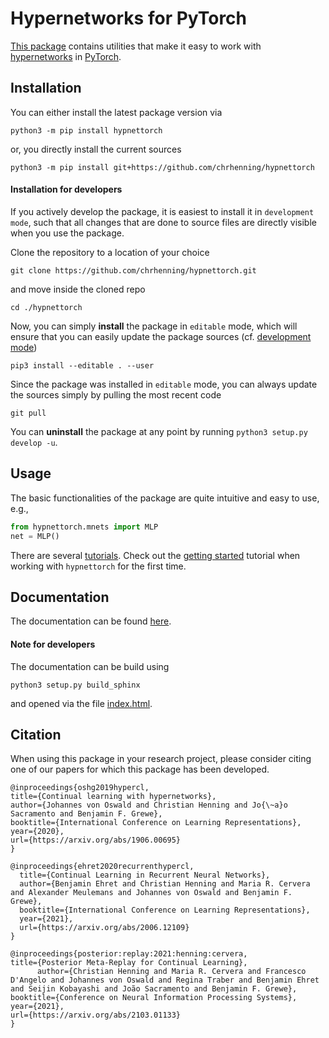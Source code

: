 # Hypernetworks for PyTorch

[This package](https://hypnettorch.readthedocs.io) contains utilities that make it easy to work with [hypernetworks](https://arxiv.org/abs/1609.09106) in [PyTorch](https://pytorch.org/).

## Installation

You can either install the latest package version via

```
python3 -m pip install hypnettorch
```

or, you directly install the current sources

```
python3 -m pip install git+https://github.com/chrhenning/hypnettorch
```

#### Installation for developers

If you actively develop the package, it is easiest to install it in `development mode`, such that all changes that are done to source files are directly visible when you use the package.

Clone the repository to a location of your choice

```
git clone https://github.com/chrhenning/hypnettorch.git
```

and move inside the cloned repo

```
cd ./hypnettorch
```

Now, you can simply **install** the package in `editable` mode, which will ensure that you can easily update the package sources (cf. [development mode](https://setuptools.readthedocs.io/en/latest/userguide/development_mode.html))

```
pip3 install --editable . --user
```

Since the package was installed in `editable` mode, you can always update the sources simply by pulling the most recent code

```
git pull
```

You can **uninstall** the package at any point by running `python3 setup.py develop -u`.

## Usage

The basic functionalities of the package are quite intuitive and easy to use, e.g.,

```python
from hypnettorch.mnets import MLP
net = MLP()
```

There are several [tutorials](https://github.com/chrhenning/hypnettorch/tree/master/hypnettorch/tutorials). Check out the [getting started](https://github.com/chrhenning/hypnettorch/blob/master/hypnettorch/tutorials/getting_started.ipynb) tutorial when working with ``hypnettorch`` for the first time.

## Documentation

The documentation can be found [here](https://hypnettorch.readthedocs.io).

#### Note for developers

The documentation can be build using 

```
python3 setup.py build_sphinx
```

and opened via the file [index.html](docs/html/index.html).

## Citation

When using this package in your research project, please consider citing one of our papers for which this package has been developed.

```
@inproceedings{oshg2019hypercl,
title={Continual learning with hypernetworks},
author={Johannes von Oswald and Christian Henning and Jo{\~a}o Sacramento and Benjamin F. Grewe},
booktitle={International Conference on Learning Representations},
year={2020},
url={https://arxiv.org/abs/1906.00695}
}
```

```
@inproceedings{ehret2020recurrenthypercl,
  title={Continual Learning in Recurrent Neural Networks},
  author={Benjamin Ehret and Christian Henning and Maria R. Cervera and Alexander Meulemans and Johannes von Oswald and Benjamin F. Grewe},
  booktitle={International Conference on Learning Representations},
  year={2021},
  url={https://arxiv.org/abs/2006.12109}
}
```

```
@inproceedings{posterior:replay:2021:henning:cervera,
title={Posterior Meta-Replay for Continual Learning}, 
      author={Christian Henning and Maria R. Cervera and Francesco D'Angelo and Johannes von Oswald and Regina Traber and Benjamin Ehret and Seijin Kobayashi and João Sacramento and Benjamin F. Grewe},
booktitle={Conference on Neural Information Processing Systems},
year={2021},
url={https://arxiv.org/abs/2103.01133}
}
```
